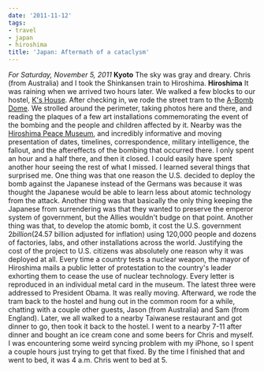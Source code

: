```yaml
---
date: '2011-11-12'
tags:
- travel
- japan
- hiroshima
title: 'Japan: Aftermath of a cataclysm'
---
```


*For Saturday, November 5, 2011* **Kyoto** The sky was gray and dreary. Chris (from Australia) and I took the Shinkansen train to Hiroshima. **Hiroshima** It was raining when we arrived two hours later. We walked a few blocks to our hostel, [K's House](http://www.google.com/url?sa=t&rct;=j&q;=site%3Ahostelworld.com%20k's%20house%20hiroshima&source;=web&cd;=1&ved;=0CDkQFjAA&url;=http%3A%2F%2Fwww.hostelworld.com%2Fhosteldetails.php%2FBackpackers-Hostel-K-s-House-Hiroshima%2FHiroshima%2F30699&ei;=3Yu-TsWWH46QiAe6073pBA&usg;=AFQjCNEi0g2LFj14iuU7E-hFIcpDDhB0bA&sig2;=ie_K_VkBO4usBP5bbOJ8xQ). After checking in, we rode the street tram to the [A-Bomb Dome](http://www.google.com/search?client=safari&rls;=en&q;=A-bomb+Dome&oe;=UTF-8&um;=1&ie;=UTF-8&hl;=en&tbm;=isch&source;=og&sa;=N&tab;=wi&biw;=1366&bih;=690&sei;=K4y-TtSzMeiriAei1-XDAg). We strolled around the perimeter, taking photos here and there, and reading the plaques of a few art installations commemorating the event of the bombing and the people and children affected by it. Nearby was the [Hiroshima Peace Museum](http://www.google.com/search?client=safari&rls;=en&q;=hiroshima+peace+museum&oe;=UTF-8&um;=1&ie;=UTF-8&hl;=en&tbm;=isch&source;=og&sa;=N&tab;=wi&biw;=1366&bih;=690&sei;=jYy-TufeEfGRiQeWt9D3BA), and incredibly informative and moving presentation of dates, timelines, correspondence, military intelligence, the fallout, and the aftereffects of the bombing that occurred there. I only spent an hour and a half there, and then it closed. I could easily have spent another hour seeing the rest of what I missed. I learned several things that surprised me. One thing was that one reason the U.S. decided to deploy the bomb against the Japanese instead of the Germans was because it was thought the Japanese would be able to learn less about atomic technology from the attack. Another thing was that basically the only thing keeping the Japanese from surrendering was that they wanted to preserve the emperor system of government, but the Allies wouldn't budge on that point. Another thing was that, to develop the atomic bomb, it cost the U.S. government $2 billion ($24.57 billion adjusted for inflation) using 120,000 people and dozens of factories, labs, and other installations across the world. Justifying the cost of the project to U.S. citizens was absolutely one reason why it was deployed at all. Every time a country tests a nuclear weapon, the mayor of Hiroshima mails a public letter of protestation to the country's leader exhorting them to cease the use of nuclear technology. Every letter is reproduced in an individual metal card in the museum. The latest three were addressed to President Obama. It was really moving. Afterward, we rode the tram back to the hostel and hung out in the common room for a while, chatting with a couple other guests, Jason (from Australia) and Sam (from England). Later, we all walked to a nearby Taiwanese restaurant and got dinner to go, then took it back to the hostel. I went to a nearby 7-11 after dinner and bought an ice cream cone and some beers for Chris and myself. I was encountering some weird syncing problem with my iPhone, so I spent a couple hours just trying to get that fixed. By the time I finished that and went to bed, it was 4 a.m. Chris went to bed at 5.
